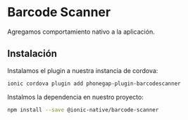 # Barcode Scanner

Agregamos comportamiento nativo a la aplicación. 


## Instalación

Instalamos el plugin a nuestra instancia de cordova: 
```bash
ionic cordova plugin add phonegap-plugin-barcodescanner
```

Instalmos la dependencia en nuestro proyecto:
```bash
npm install --save @ionic-native/barcode-scanner
```
